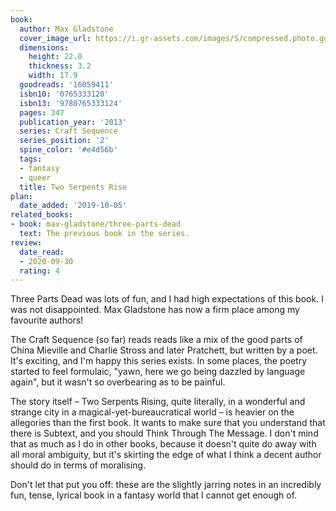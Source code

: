 ```yaml
---
book:
  author: Max Gladstone
  cover_image_url: https://i.gr-assets.com/images/S/compressed.photo.goodreads.com/books/1355469010l/16059411.jpg
  dimensions:
    height: 22.0
    thickness: 3.2
    width: 17.9
  goodreads: '16059411'
  isbn10: '0765333120'
  isbn13: '9780765333124'
  pages: 347
  publication_year: '2013'
  series: Craft Sequence
  series_position: '2'
  spine_color: '#e4d56b'
  tags:
  - fantasy
  - queer
  title: Two Serpents Rise
plan:
  date_added: '2019-10-05'
related_books:
- book: max-gladstone/three-parts-dead
  text: The previous book in the series.
review:
  date_read:
  - 2020-09-30
  rating: 4
---
```


Three Parts Dead was lots of fun, and I had high expectations of this book. I was not disappointed. Max Gladstone has
now a firm place among my favourite authors!

The Craft Sequence (so far) reads reads like a mix of the good parts of China Mieville and Charlie Stross and later
Pratchett, but written by a poet. It's exciting, and I'm happy this series exists. In some places, the poetry started to
feel formulaic, "yawn, here we go being dazzled by language again", but it wasn't so overbearing as to be painful.

The story itself – Two Serpents Rising, quite literally, in a wonderful and strange city in a magical-yet-bureaucratical
world – is heavier on the allegories than the first book. It wants to make sure that you understand that there is
Subtext, and you should Think Through The Message. I don't mind that as much as I do in other books, because it doesn't
quite do away with all moral ambiguity, but it's skirting the edge of what I think a decent author should do in terms of
moralising.

Don't let that put you off: these are the slightly jarring notes in an incredibly fun, tense, lyrical book in a fantasy
world that I cannot get enough of.
